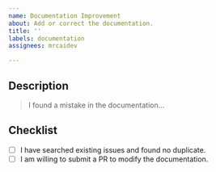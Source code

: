 ```yaml
---
name: Documentation Improvement
about: Add or correct the documentation.
title: ''
labels: documentation
assignees: mrcaidev

---
```


## Description

> I found a mistake in the documentation...

## Checklist

- [ ] I have searched existing issues and found no duplicate.
- [ ] I am willing to submit a PR to modify the documentation.
